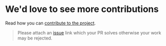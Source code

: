 # We'd love to see more contributions

Read how you can [contribute to the project](https://vue-demo-backend/master/CONTRIBUTING.md).

> Please attach an [issue](https://vue-demo-backend/issues) link which your PR solves otherwise your work may be rejected.